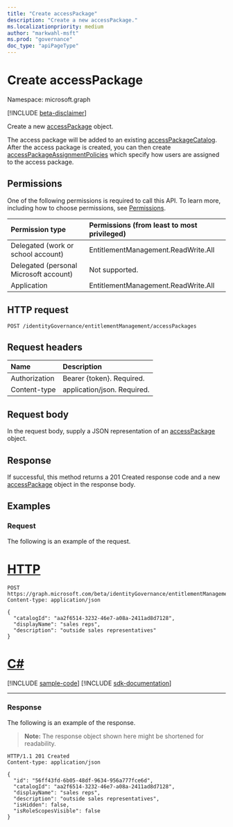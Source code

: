 ```yaml
---
title: "Create accessPackage"
description: "Create a new accessPackage."
ms.localizationpriority: medium
author: "markwahl-msft"
ms.prod: "governance"
doc_type: "apiPageType"
---
```


# Create accessPackage

Namespace: microsoft.graph

[!INCLUDE [beta-disclaimer](../../includes/beta-disclaimer.md)]

Create a new [accessPackage](../resources/accesspackage.md) object.

The access package will be added to an existing [accessPackageCatalog](../resources/accesspackagecatalog.md). After the access package is created, you can then create [accessPackageAssignmentPolicies](../resources/accesspackageassignmentpolicy.md) which specify how users are assigned to the access package.


## Permissions

One of the following permissions is required to call this API. To learn more, including how to choose permissions, see [Permissions](/graph/permissions-reference).

| Permission type                        | Permissions (from least to most privileged) |
|:---------------------------------------|:--------------------------------------------|
| Delegated (work or school account)     | EntitlementManagement.ReadWrite.All |
| Delegated (personal Microsoft account) | Not supported. |
| Application                            | EntitlementManagement.ReadWrite.All |

## HTTP request

<!-- { "blockType": "ignored" } -->

```http
POST /identityGovernance/entitlementManagement/accessPackages
```

## Request headers

| Name          | Description   |
|:--------------|:--------------|
| Authorization | Bearer \{token\}. Required. |
| Content-type  | application/json. Required.  |

## Request body

In the request body, supply a JSON representation of an [accessPackage](../resources/accesspackage.md) object.

## Response

If successful, this method returns a 201 Created response code and a new [accessPackage](../resources/accesspackage.md) object in the response body.

## Examples

### Request

The following is an example of the request.

# [HTTP](#tab/http)
<!-- {
  "blockType": "request",
  "name": "create_accesspackage_from_accesspackages"
}-->

```http
POST https://graph.microsoft.com/beta/identityGovernance/entitlementManagement/accessPackages
Content-type: application/json

{
  "catalogId": "aa2f6514-3232-46e7-a08a-2411ad8d7128",
  "displayName": "sales reps",
  "description": "outside sales representatives"
}
```

# [C#](#tab/csharp)
[!INCLUDE [sample-code](../includes/snippets/csharp/create-accesspackage-from-accesspackages-csharp-snippets.md)]
[!INCLUDE [sdk-documentation](../includes/snippets/snippets-sdk-documentation-link.md)]

---

### Response

The following is an example of the response.

> **Note:** The response object shown here might be shortened for readability.

<!-- {
  "blockType": "response",
  "truncated": true,
  "@odata.type": "microsoft.graph.accessPackage"
} -->

```http
HTTP/1.1 201 Created
Content-type: application/json

{
  "id": "56ff43fd-6b05-48df-9634-956a777fce6d",
  "catalogId": "aa2f6514-3232-46e7-a08a-2411ad8d7128",
  "displayName": "sales reps",
  "description": "outside sales representatives",
  "isHidden": false,
  "isRoleScopesVisible": false
}
```

<!-- uuid: 16cd6b66-4b1a-43a1-adaf-3a886856ed98
2019-02-04 14:57:30 UTC -->
<!-- {
  "type": "#page.annotation",
  "description": "Create accessPackage",
  "keywords": "",
  "section": "documentation",
  "tocPath": ""
}-->


